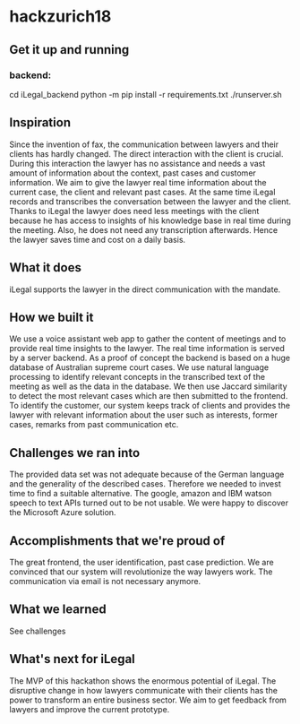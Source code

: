 # hackzurich18

## Get it up and running
### backend:
cd iLegal_backend
python -m pip install -r requirements.txt
./runserver.sh


## Inspiration
Since the invention of fax, the communication between lawyers and their clients has hardly changed. 
The direct interaction with the client is crucial. During this interaction the lawyer has no assistance and needs a vast amount of information about the context, past cases and customer information.
We aim to give the lawyer real time information about the current case, the client and relevant past cases. At the same time iLegal records and transcribes the conversation between the lawyer and the client.
Thanks to iLegal the lawyer does need less meetings with the client because he has access to insights of his knowledge base in real time during the meeting. Also, he does not need any transcription afterwards. Hence the lawyer saves time and cost on a daily basis.

## What it does
iLegal supports the lawyer in the direct communication with the mandate. 

## How we built it
We use a voice assistant web app to gather the content of meetings and to provide real time insights to the lawyer.
The real time information is served by a server backend. As a proof of concept the backend is based on a huge database of Australian supreme court cases. We use natural language processing to identify relevant concepts in the transcribed text of the meeting as well as the data in the database. We then use Jaccard similarity to detect the most relevant cases which are then submitted to the frontend.
To identify the customer, our system keeps track of clients and provides the lawyer with relevant information about the user such as interests, former cases, remarks from past communication etc.


## Challenges we ran into
The provided data set was not adequate because of the German language and the generality of the described cases. Therefore we needed to invest time to find a suitable alternative.
The google, amazon and IBM watson speech to text APIs turned out to be not usable. We were happy to discover the Microsoft Azure solution.

## Accomplishments that we're proud of
The great frontend, the user identification, past case prediction.
We are convinced that our system will revolutionize the way lawyers work. The communication via email is not necessary anymore.

## What we learned
See challenges

## What's next for iLegal
The MVP of this hackathon shows the enormous potential of iLegal. The disruptive change in how lawyers communicate with their clients has the power to transform an entire business sector. 
We aim to get feedback from lawyers and improve the current prototype.
